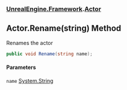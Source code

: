 ### [UnrealEngine.Framework](UnrealEngine_Framework.md 'UnrealEngine.Framework').[Actor](Actor.md 'UnrealEngine.Framework.Actor')
## Actor.Rename(string) Method
Renames the actor  
```csharp
public void Rename(string name);
```
#### Parameters
<a name='UnrealEngine_Framework_Actor_Rename(string)_name'></a>
`name` [System.String](https://docs.microsoft.com/en-us/dotnet/api/System.String 'System.String')  
  
